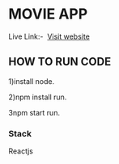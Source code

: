 # MOVIE APP
Live Link:-
<img src=""/>
<a href="https://moviecard-shubham.netlify.app/">Visit website</a>

## HOW TO RUN CODE
  1)install node.
  
  2)npm install run.
  
  3npm start run.
### Stack 
 Reactjs


